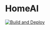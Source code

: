 # HomeAI

[![Build and Deploy](https://github.com/praeclarum/HomeAI/actions/workflows/main_housebot.yml/badge.svg)](https://github.com/praeclarum/HomeAI/actions/workflows/main_housebot.yml)

